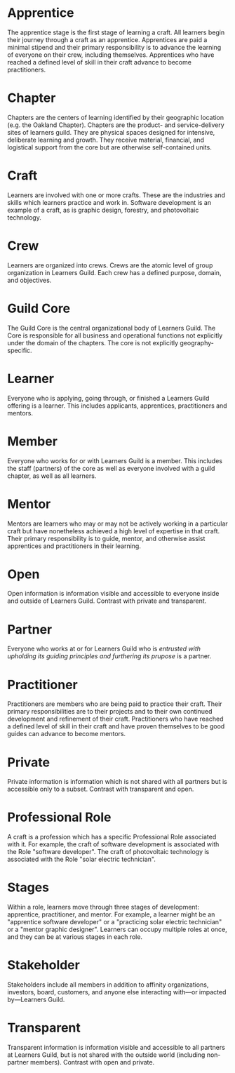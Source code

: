 # Apprentice
The apprentice stage is the first stage of learning a craft. All learners begin their journey through a craft as an apprentice. Apprentices are paid a minimal stipend and their primary responsibility is to advance the learning of everyone on their crew, including themselves. Apprentices who have reached a defined level of skill in their craft advance to become practitioners.

# Chapter
Chapters are the centers of learning identified by their geographic location (e.g. the Oakland Chapter). Chapters are the product- and service-delivery sites of learners guild. They are physical spaces designed for intensive, deliberate learning and growth. They receive material, financial, and logistical support from the core but are otherwise self-contained units.

# Craft
Learners are involved with one or more crafts. These are the industries and skills which learners practice and work in. Software development is an example of a craft, as is graphic design, forestry, and photovoltaic technology.

# Crew
Learners are organized into crews. Crews are the atomic level of group organization in Learners Guild. Each crew has a defined purpose, domain, and objectives.

# Guild Core
The Guild Core is the central organizational body of Learners Guild. The Core is responsible for all business and operational functions not explicitly under the domain of the chapters. The core is not explicitly geography-specific.

# Learner
Everyone who is applying, going through, or finished a Learners Guild offering is a learner. This includes applicants, apprentices, practitioners and mentors.

# Member
Everyone who works for or with Learners Guild is a member. This includes the staff (partners) of the core as well as everyone involved with a guild chapter, as well as all learners.

# Mentor
Mentors are learners who may or may not be actively working in a particular craft but have nonetheless achieved a high level of expertise in that craft. Their primary responsibility is to guide, mentor, and otherwise assist apprentices and practitioners in their learning.

# Open
Open information is information visible and accessible to everyone inside and outside of Learners Guild. Contrast with private and transparent.

# Partner
Everyone who works at or for Learners Guild who is *entrusted with upholding its guiding principles and furthering its prupose* is a partner.

# Practitioner
Practitioners are members who are being paid to practice their craft. Their primary responsibilities are to their projects and to their own continued development and refinement of their craft. Practitioners who have reached a defined level of skill in their craft and have proven themselves to be good guides can advance to become mentors.

# Private
Private information is information which is not shared with all partners but is accessible only to a subset. Contrast with transparent and open.

# Professional Role
A craft is a profession which has a specific Professional Role associated with it. For example, the craft of software development is associated with the Role "software developer". The craft of photovoltaic technology is associated with the Role "solar electric technician".

# Stages
Within a role, learners move through three stages of development: apprentice, practitioner, and mentor. For example, a learner might be an "apprentice software developer" or a "practicing solar electric technician" or a "mentor graphic designer". Learners can occupy multiple roles at once, and they can be at various stages in each role.

# Stakeholder
Stakeholders include all members in addition to affinity organizations, investors, board, customers, and anyone else interacting with—or impacted by—Learners Guild.

# Transparent
Transparent information is information visible and accessible to all partners at Learners Guild, but is not shared with the outside world (including non-partner members). Contrast with open and private.
